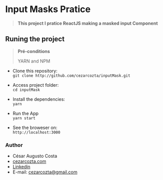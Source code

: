 # Input Masks Pratice  

> **This project I pratice ReactJS making a masked input Component**  

## Runing the project

> **Pré-conditions**  
>
> YARN and NPM

- Clone this repository:  
`git clone http://github.com/cezarcozta/inputMask.git`  

- Access project folder:  
`cd inputMask`  

- Install the dependencies:  
`yarn`  

- Run the App  
`yarn start`  

- See the broweser on:  
`http://localhost:3000`  

### Author  

- César Augusto Costa  
- [cezarcozta.com](https://cezarcozta.com)  
- [Linkedin](https://www.linkedin.com/in/cezarcozta)  
- E-mail: cezarcozta@gmail.com
